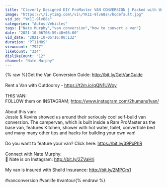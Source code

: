 ```yaml
---
title: "Cleverly Designed DIY ProMaster VAN CONVERSION | Packed with Useful TIPS & HACKS 💡"
image: "https:\/\/i.ytimg.com\/vi\/YK1I-9lv68s\/hqdefault.jpg"
vid_id: "YK1I-9lv68s"
categories: "Autos-Vehicles"
tags: ["Nate Murphy","van conversion","how to convert a van"]
date: "2021-10-06T08:59:48+03:00"
vid_date: "2021-10-05T16:00:13Z"
duration: "PT11M8S"
viewcount: "7927"
likeCount: "334"
dislikeCount: "12"
channel: "Nate Murphy"
---
```

{% raw %}Get the Van Conversion Guide: <a rel="nofollow" target="blank" href="http://bit.ly/GetVanGuide">http://bit.ly/GetVanGuide</a><br /><br />Rent a Van with Outdoorsy - <a rel="nofollow" target="blank" href="https://t2m.io/qQN1UWxy">https://t2m.io/qQN1UWxy</a><br /><br />THIS VAN:<br />FOLLOW them on INSTAGRAM; <a rel="nofollow" target="blank" href="https://www.instagram.com/2humans1van/">https://www.instagram.com/2humans1van/</a><br /><br />About this van:<br />Jessie &amp; Kevins showed us around their seriously cool self-build van conversion.  The campervan, which is built inside a Ram ProMaster as the base van, features Kitchen, shower with hot water, toilet, convertible bed and many many other tips and hacks for building your own van!<br /><br />Do you want to feature your van? Click here: <a rel="nofollow" target="blank" href="https://bit.ly/39PxPhR">https://bit.ly/39PxPhR</a><br /><br />Connect with Nate Murphy:<br />📸 Nate is on Instagram: <a rel="nofollow" target="blank" href="http://bit.ly/2ZVaHri">http://bit.ly/2ZVaHri</a><br /><br />My van is insured with Sheild Insurance: <a rel="nofollow" target="blank" href="http://bit.ly/2MPCrs1">http://bit.ly/2MPCrs1</a><br /><br />#vanconversion #vanlife #vantour{% endraw %}
